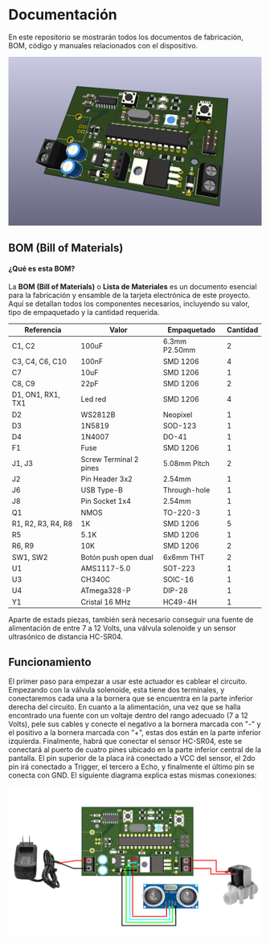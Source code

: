 
# Documentación

En este repositorio se mostrarán todos los documentos de fabricación, BOM, código y manuales relacionados con el dispositivo.

![Render 3D](https://github.com/sLeon2005/Actuador-Nivel-de-Agua/blob/main/render.png?raw=true)

## BOM (Bill of Materials)

#### ¿Qué es esta BOM?
La **BOM (Bill of Materials)** o **Lista de Materiales** es un documento esencial para la fabricación y ensamble de la tarjeta electrónica de este proyecto. Aquí se detallan todos los componentes necesarios, incluyendo su valor, tipo de empaquetado y la cantidad requerida.

| Referencia       | Valor                  | Empaquetado         | Cantidad |
|------------------|------------------------|----------------------|----------|
| C1, C2           | 100uF                  | 6.3mm P2.50mm        | 2        |
| C3, C4, C6, C10  | 100nF                  | SMD 1206             | 4        |
| C7               | 10uF                   | SMD 1206             | 1        |
| C8, C9           | 22pF                   | SMD 1206             | 2        |
| D1, ON1, RX1, TX1| Led red                | SMD 1206             | 4        |
| D2               | WS2812B                | Neopixel             | 1        |
| D3               | 1N5819                 | SOD-123              | 1        |
| D4               | 1N4007                 | DO-41                | 1        |
| F1               | Fuse                   | SMD 1206             | 1        |
| J1, J3           | Screw Terminal 2 pines | 5.08mm Pitch         | 2        |
| J2               | Pin Header 3x2         | 2.54mm               | 1        |
| J6               | USB Type-B             | Through-hole         | 1        |
| J8               | Pin Socket 1x4         | 2.54mm               | 1        |
| Q1               | NMOS                   | TO-220-3             | 1        |
| R1, R2, R3, R4, R8| 1K                    | SMD 1206             | 5        |
| R5               | 5.1K                   | SMD 1206             | 1        |
| R6, R9           | 10K                    | SMD 1206             | 2        |
| SW1, SW2         | Botón push open dual   | 6x6mm THT            | 2        |
| U1               | AMS1117-5.0            | SOT-223              | 1        |
| U3               | CH340C                 | SOIC-16              | 1        |
| U4               | ATmega328-P            | DIP-28               | 1        |
| Y1               | Cristal 16 MHz         | HC49-4H              | 1        |

Aparte de estads piezas, también será necesario conseguir una fuente de alimentación de entre 7 a 12 Volts, una válvula solenoide y un sensor ultrasónico de distancia HC-SR04.

## Funcionamiento

El primer paso para empezar a usar este actuador es cablear el circuito. Empezando con la válvula solenoide, esta tiene dos terminales, y conectaremos cada una a la bornera que se encuentra en la parte inferior derecha del circuito.
En cuanto a la alimentación, una vez que se halla encontrado una fuente con un voltaje dentro del rango adecuado (7 a 12 Volts), pele sus cables y conecte el negativo a la bornera marcada con "-" y el positivo a la bornera marcada con "+", estas dos están en la parte inferior izquierda.
Finalmente, habrá que conectar el sensor HC-SR04, este se conectará al puerto de cuatro pines ubicado en la parte inferior central de la pantalla. El pin superior de la placa irá conectado a VCC del sensor, el 2do pin irá conectado a Trigger, el tercero a Echo, y finalmente el último pin se conecta con GND.
El siguiente diagrama explica estas mismas conexiones:

![Diagrama de cableado](https://github.com/sLeon2005/Actuador-Nivel-de-Agua/blob/main/recursos/conexiones.png?raw=true)
